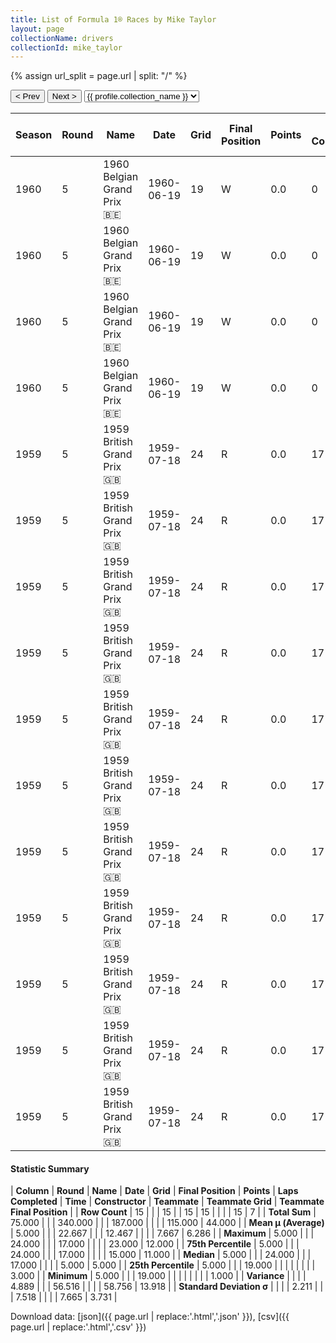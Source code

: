 ```yaml
---
title: List of Formula 1® Races by Mike Taylor
layout: page
collectionName: drivers
collectionId: mike_taylor
---
```


{% assign url_split = page.url | split: "/" %}
<div id="collection-navigation">
<button onclick="selector.options[selector.selectedIndex-1].value && (window.location = selector.options[selector.selectedIndex-1].value);">&lt; Prev</button>
<button onclick="selector.options[selector.selectedIndex+1].value && (window.location = selector.options[selector.selectedIndex+1].value);">Next &gt;</button>
<select id="selector" onchange="this.options[this.selectedIndex].value && (window.location = this.options[this.selectedIndex].value);">
  {% for collectionId in site.data[page.collectionName].refs %}
    {% if collectionId == page.collectionId %}
      {% assign selected = "selected" %}
    {% else %}
      {% assign selected = "" %}
    {% endif %}
    {% assign profile = site.data[page.collectionName][collectionId].profile %}
    <option value="/f1/{{ page.collectionName }}/{{ collectionId }}/{{ url_split[4] }}" {{ selected }}>{{ profile.collection_name }}</option>
  {% endfor %}
</select>
</div>

| Season | Round | Name | Date | Grid | Final Position | Points | Laps Completed | Time | Constructor | Teammate | Teammate Grid | Teammate Final Position |
|--|--|--|--|--|--|--|--|--|--|--|--|--|
| 1960 | 5 | 1960 Belgian Grand Prix 🇧🇪 | 1960-06-19 | 19 | W | 0.0 | 0 |   | Team Lotus 🇬🇧 | [Jim Clark 🇬🇧](/f1/drivers/clark) | 10 | 5 |
| 1960 | 5 | 1960 Belgian Grand Prix 🇧🇪 | 1960-06-19 | 19 | W | 0.0 | 0 |   | Team Lotus 🇬🇧 | [Alan Stacey 🇬🇧](/f1/drivers/stacey) | 17 | R |
| 1960 | 5 | 1960 Belgian Grand Prix 🇧🇪 | 1960-06-19 | 19 | W | 0.0 | 0 |   | Team Lotus 🇬🇧 | [Innes Ireland 🇬🇧](/f1/drivers/ireland) | 8 | R |
| 1960 | 5 | 1960 Belgian Grand Prix 🇧🇪 | 1960-06-19 | 19 | W | 0.0 | 0 |   | Team Lotus 🇬🇧 | [Stirling Moss 🇬🇧](/f1/drivers/moss) | 3 | W |
| 1959 | 5 | 1959 British Grand Prix 🇬🇧 | 1959-07-18 | 24 | R | 0.0 | 17 |   | Cooper-Climax 🇬🇧 | [Jack Brabham 🇦🇺](/f1/drivers/jack_brabham) | 1 | 1 |
| 1959 | 5 | 1959 British Grand Prix 🇬🇧 | 1959-07-18 | 24 | R | 0.0 | 17 |   | Cooper-Climax 🇬🇧 | [Bruce McLaren 🇳🇿](/f1/drivers/mclaren) | 8 | 3 |
| 1959 | 5 | 1959 British Grand Prix 🇬🇧 | 1959-07-18 | 24 | R | 0.0 | 17 |   | Cooper-Climax 🇬🇧 | [Maurice Trintignant 🇫🇷](/f1/drivers/trintignant) | 4 | 5 |
| 1959 | 5 | 1959 British Grand Prix 🇬🇧 | 1959-07-18 | 24 | R | 0.0 | 17 |   | Cooper-Climax 🇬🇧 | [Masten Gregory 🇺🇸](/f1/drivers/gregory) | 5 | 7 |
| 1959 | 5 | 1959 British Grand Prix 🇬🇧 | 1959-07-18 | 24 | R | 0.0 | 17 |   | Cooper-Climax 🇬🇧 | [Henry Taylor 🇬🇧](/f1/drivers/henry_taylor) | 21 | 11 |
| 1959 | 5 | 1959 British Grand Prix 🇬🇧 | 1959-07-18 | 24 | R | 0.0 | 17 |   | Cooper-Climax 🇬🇧 | [Peter Ashdown 🇬🇧](/f1/drivers/ashdown) | 23 | 12 |
| 1959 | 5 | 1959 British Grand Prix 🇬🇧 | 1959-07-18 | 24 | R | 0.0 | 17 |   | Cooper-Climax 🇬🇧 | [Jack Fairman 🇬🇧](/f1/drivers/fairman) | 15 | R |
| 1959 | 5 | 1959 British Grand Prix 🇬🇧 | 1959-07-18 | 24 | R | 0.0 | 17 |   | Cooper-Climax 🇬🇧 | [Keith Greene 🇬🇧](/f1/drivers/greene) | 0 | F |
| 1959 | 5 | 1959 British Grand Prix 🇬🇧 | 1959-07-18 | 24 | R | 0.0 | 17 |   | Cooper-Climax 🇬🇧 | [Bill Moss 🇬🇧](/f1/drivers/bill_moss) | 0 | F |
| 1959 | 5 | 1959 British Grand Prix 🇬🇧 | 1959-07-18 | 24 | R | 0.0 | 17 |   | Cooper-Climax 🇬🇧 | [Trevor Taylor 🇬🇧](/f1/drivers/trevor_taylor) | 0 | F |
| 1959 | 5 | 1959 British Grand Prix 🇬🇧 | 1959-07-18 | 24 | R | 0.0 | 17 |   | Cooper-Climax 🇬🇧 | [Tim Parnell 🇬🇧](/f1/drivers/parnell) | 0 | F |

#### Statistic Summary

| **Column** | **Round** | **Name** | **Date** | **Grid** | **Final Position** | **Points** | **Laps Completed** | **Time** | **Constructor** | **Teammate** | **Teammate Grid** | **Teammate Final Position** |
| **Row Count** | 15 |  |  | 15 |  | 15 | 15 |  |  |  | 15 | 7 |
| **Total Sum** | 75.000 |  |  | 340.000 |  |  | 187.000 |  |  |  | 115.000 | 44.000 |
| **Mean μ (Average)** | 5.000 |  |  | 22.667 |  |  | 12.467 |  |  |  | 7.667 | 6.286 |
| **Maximum** | 5.000 |  |  | 24.000 |  |  | 17.000 |  |  |  | 23.000 | 12.000 |
| **75th Percentile** | 5.000 |  |  | 24.000 |  |  | 17.000 |  |  |  | 15.000 | 11.000 |
| **Median** | 5.000 |  |  | 24.000 |  |  | 17.000 |  |  |  | 5.000 | 5.000 |
| **25th Percentile** | 5.000 |  |  | 19.000 |  |  |  |  |  |  |  | 3.000 |
| **Minimum** | 5.000 |  |  | 19.000 |  |  |  |  |  |  |  | 1.000 |
| **Variance** |  |  |  | 4.889 |  |  | 56.516 |  |  |  | 58.756 | 13.918 |
| **Standard Deviation σ** |  |  |  | 2.211 |  |  | 7.518 |  |  |  | 7.665 | 3.731 |

Download data: [json]({{ page.url | replace:'.html','.json' }}), [csv]({{ page.url | replace:'.html','.csv' }})

